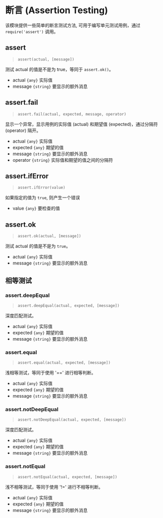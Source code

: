 # 断言 (Assertion Testing)

该模块提供一些简单的断言测试方法, 可用于编写单元测试用例，通过 `require('assert')` 调用。

## assert

> `assert(actual, [message])`

测试 actual 的值是不是为 true，等同于 `assert.ok()`。

- actual `{any}` 实际值
- message `{string}` 要显示的额外消息

## assert.fail

> `assert.fail(actual, expected, message, operator)`

显示一个异常，显示用例的实际值 (actual) 和期望值 (expected)，通过分隔符 (operator) 隔开。

- actual `{any}` 实际值
- expected `{any}` 期望的值
- message `{string}` 要显示的额外消息
- operator `{string}` 实际值和期望的值之间的分隔符

## assert.ifError

> `assert.ifError(value)`

如果指定的值为 `true`, 则产生一个错误

- value `{any}` 要检查的值

## assert.ok

> `assert.ok(actual, [message])`

测试 actual 的值是不是为 `true`。

- actual `{any}` 实际值
- message `{string}` 要显示的额外消息

## 相等测试

### assert.deepEqual

> `assert.deepEqual(actual, expected, [message])`

深度匹配测试。

- actual `{any}` 实际值
- expected `{any}` 期望的值
- message `{string}` 要显示的额外消息

### assert.equal

> `assert.equal(actual, expected, [message])`

浅相等测试，等同于使用 '==' 进行相等判断。

- actual `{any}` 实际值
- expected `{any}` 期望的值
- message `{string}` 要显示的额外消息

### assert.notDeepEqual

> `assert.notDeepEqual(actual, expected, [message])`

深度匹配测试。

- actual `{any}` 实际值
- expected `{any}` 期望的值
- message `{string}` 要显示的额外消息

### assert.notEqual

> `assert.notEqual(actual, expected, [message])`

浅不相等测试，等同于使用 '!=' 进行不相等判断。

- actual `{any}` 实际值
- expected `{any}` 期望的值
- message `{string}` 要显示的额外消息
  